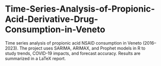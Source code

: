 # Time-Series-Analysis-of-Propionic-Acid-Derivative-Drug-Consumption-in-Veneto
Time series analysis of propionic acid NSAID consumption in Veneto (2016–2023). The project uses SARIMA, ARIMAX, and Prophet models in R to study trends, COVID-19 impacts, and forecast accuracy. Results are summarized in a LaTeX report.
